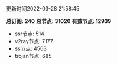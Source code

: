更新时间2022-03-28 21:58:45

**总订阅: 240**
**总节点: 31020**
**有效节点: 12939**
- ssr节点: 514
- v2ray节点: 7177
- ss节点: 4563
- trojan节点: 685
